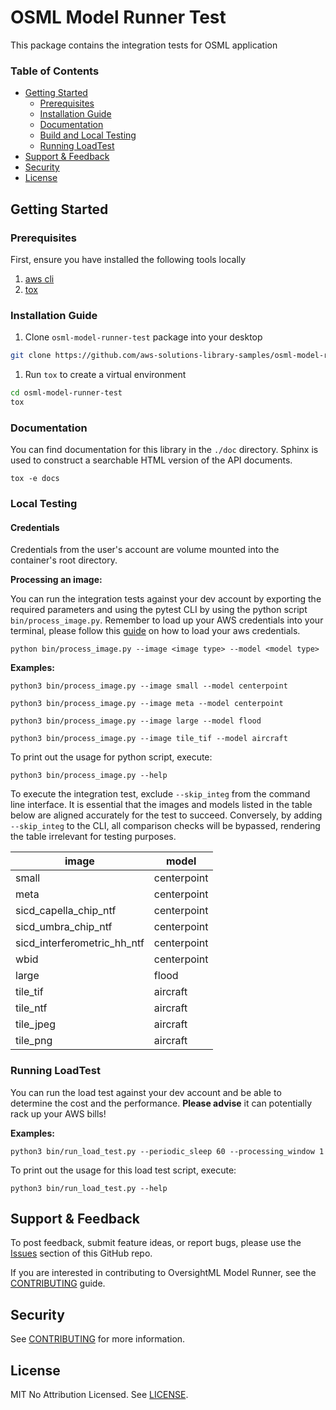 # OSML Model Runner Test

This package contains the integration tests for OSML application

### Table of Contents
* [Getting Started](#getting-started)
    * [Prerequisites](#prerequisites)
    * [Installation Guide](#installation-guide)
    * [Documentation](#documentation)
    * [Build and Local Testing](#build-and-local-testing)
    * [Running LoadTest](#running-loadtest)
* [Support & Feedback](#support--feedback)
* [Security](#security)
* [License](#license)


## Getting Started
### Prerequisites

First, ensure you have installed the following tools locally

1. [aws cli](https://docs.aws.amazon.com/cli/latest/userguide/install-cliv2.html)
2. [tox](https://tox.wiki/en/latest/installation.html)

### Installation Guide

1. Clone `osml-model-runner-test` package into your desktop

```sh
git clone https://github.com/aws-solutions-library-samples/osml-model-runner-test.git
```

1. Run `tox` to create a virtual environment

```sh
cd osml-model-runner-test
tox
```

### Documentation

You can find documentation for this library in the `./doc` directory. Sphinx is used to construct a searchable HTML
version of the API documents.

```shell
tox -e docs
```

### Local Testing


####  Credentials

Credentials from the user's account are volume mounted into the container's root directory.

**Processing an image:**

You can run the integration tests against your dev account by exporting the required parameters and using the pytest CLI by
using the python script ``bin/process_image.py``. Remember to load up your AWS credentials into your terminal, please follow this [guide](https://docs.aws.amazon.com/cli/latest/userguide/cli-chap-configure.html) on how to load your aws credentials.


```
python bin/process_image.py --image <image type> --model <model type>
```

**Examples:**

```
python3 bin/process_image.py --image small --model centerpoint

python3 bin/process_image.py --image meta --model centerpoint

python3 bin/process_image.py --image large --model flood

python3 bin/process_image.py --image tile_tif --model aircraft
```

To print out the usage for python script, execute:
```
python3 bin/process_image.py --help
```

To execute the integration test, exclude `--skip_integ` from the command line interface. It is essential that the images and models listed in the table below are aligned accurately for the test to succeed. Conversely, by adding `--skip_integ` to the CLI, all comparison checks will be bypassed, rendering the table irrelevant for testing purposes.

| image                       | model       |
|-----------------------------|-------------|
| small                       | centerpoint |
| meta                        | centerpoint |
| sicd_capella_chip_ntf       | centerpoint |
| sicd_umbra_chip_ntf         | centerpoint |
| sicd_interferometric_hh_ntf | centerpoint |
| wbid                        | centerpoint |
| large                       | flood       |
| tile_tif                    | aircraft    |
| tile_ntf                    | aircraft    |
| tile_jpeg                   | aircraft    |
| tile_png                    | aircraft    |

### Running LoadTest

You can run the load test against your dev account and be able to determine the cost and the performance. **Please advise** it can potentially rack up your AWS bills!

**Examples:**
```
python3 bin/run_load_test.py --periodic_sleep 60 --processing_window 1
```

To print out the usage for this load test script, execute:

```
python3 bin/run_load_test.py --help
```

## Support & Feedback

To post feedback, submit feature ideas, or report bugs, please use the [Issues](https://github.com/aws-solutions-library-samples/osml-model-runner-test/issues) section of this GitHub repo.

If you are interested in contributing to OversightML Model Runner, see the [CONTRIBUTING](https://github.com/aws-solutions-library-samples/osml-model-runner-test/tree/main/CONTRIBUTING.md) guide.

## Security

See [CONTRIBUTING](https://github.com/aws-solutions-library-samples/osml-model-runner-test/tree/main/CONTRIBUTING.md) for more information.

## License

MIT No Attribution Licensed. See [LICENSE](https://github.com/aws-solutions-library-samples/osml-model-runner-test/tree/main/LICENSE).
